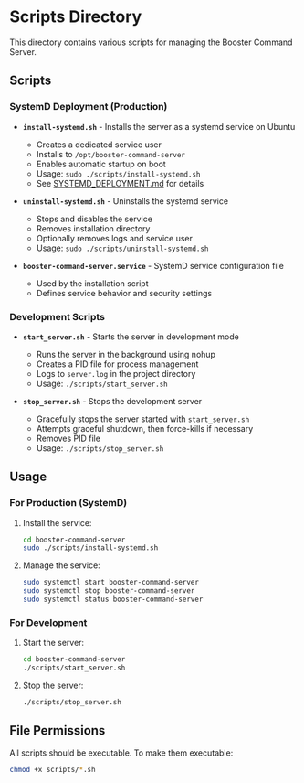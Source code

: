 # Scripts Directory

This directory contains various scripts for managing the Booster Command Server.

## Scripts

### SystemD Deployment (Production)

- **`install-systemd.sh`** - Installs the server as a systemd service on Ubuntu
  - Creates a dedicated service user
  - Installs to `/opt/booster-command-server`
  - Enables automatic startup on boot
  - Usage: `sudo ./scripts/install-systemd.sh`
  - See [SYSTEMD_DEPLOYMENT.md](../SYSTEMD_DEPLOYMENT.md) for details

- **`uninstall-systemd.sh`** - Uninstalls the systemd service
  - Stops and disables the service
  - Removes installation directory
  - Optionally removes logs and service user
  - Usage: `sudo ./scripts/uninstall-systemd.sh`

- **`booster-command-server.service`** - SystemD service configuration file
  - Used by the installation script
  - Defines service behavior and security settings

### Development Scripts

- **`start_server.sh`** - Starts the server in development mode
  - Runs the server in the background using nohup
  - Creates a PID file for process management
  - Logs to `server.log` in the project directory
  - Usage: `./scripts/start_server.sh`

- **`stop_server.sh`** - Stops the development server
  - Gracefully stops the server started with `start_server.sh`
  - Attempts graceful shutdown, then force-kills if necessary
  - Removes PID file
  - Usage: `./scripts/stop_server.sh`

## Usage

### For Production (SystemD)

1. Install the service:
   ```bash
   cd booster-command-server
   sudo ./scripts/install-systemd.sh
   ```

2. Manage the service:
   ```bash
   sudo systemctl start booster-command-server
   sudo systemctl stop booster-command-server
   sudo systemctl status booster-command-server
   ```

### For Development

1. Start the server:
   ```bash
   cd booster-command-server
   ./scripts/start_server.sh
   ```

2. Stop the server:
   ```bash
   ./scripts/stop_server.sh
   ```

## File Permissions

All scripts should be executable. To make them executable:
```bash
chmod +x scripts/*.sh
```

